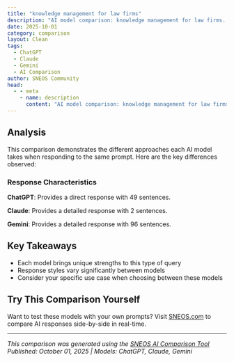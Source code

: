 ```yaml
---
title: "knowledge management for law firms"
description: "AI model comparison: knowledge management for law firms..."
date: 2025-10-01
category: comparison
layout: Clean
tags:
  - ChatGPT
  - Claude
  - Gemini
  - AI Comparison
author: SNEOS Community
head:
  - - meta
    - name: description
      content: "AI model comparison: knowledge management for law firms..."
---
```


<ChatComparison
  title="knowledge management for law firms"
  prompt="knowledge management for law firms"
  :responses='{
    "ChatGPT": "Certainly! Knowledge management (KM) in law firms involves capturing, organizing, sharing, and utilizing the collective knowledge and expertise within the firm to improve efficiency, service quality, and competitive advantage. Here\u2019s an overview of knowledge management specifically tailored for law firms:\n\n### What is Knowledge Management in Law Firms?\nKnowledge management refers to the process of systematically managing an organization\u0027s knowledge assets to create value and meet tactical \u0026 strategic requirements. In law firms, KM helps lawyers and staff access the right information at the right time, avoid reinventing the wheel, and deliver better client service.\n\n---\n\n### Importance of Knowledge Management for Law Firms\n\n- **Improved Efficiency:** Lawyers can quickly find precedents, templates, and research, reducing time spent on routine tasks.\n- **Consistency and Quality:** Ensures consistent legal advice by using standardized documents and best practices.\n- **Client Service:** Faster, more accurate responses enhance client satisfaction.\n- **Competitive Advantage:** Leveraging proprietary expertise and insights to stand out in a competitive market.\n- **Risk Management:** Minimizes errors by maintaining up-to-date legal knowledge and compliance information.\n- **Knowledge Retention:** Retains critical knowledge when lawyers leave or retire.\n\n---\n\n### Key Components of Knowledge Management in Law Firms\n\n1. **Knowledge Capture:**\n   - Collecting tacit knowledge (experienced lawyers\u2019 know-how) and explicit knowledge (documents, templates).\n   - Using tools like interviews, debriefings, and after-action reviews.\n   - Documenting case studies, practice notes, and legal precedents.\n\n2. **Knowledge Organization and Storage:**\n   - Centralized knowledge repositories (intranets, document management systems).\n   - Categorization and metadata tagging for easy retrieval.\n   - Maintaining a library of templates, checklists, and standard clauses.\n\n3. **Knowledge Sharing:**\n   - Collaboration tools (Microsoft Teams, Slack, etc.).\n   - Communities of practice and expert networks within the firm.\n   - Internal newsletters, webinars, and training sessions.\n   - Encouraging mentoring and knowledge exchange among staff.\n\n4. **Knowledge Application:**\n   - Integrating KM tools with daily workflows.\n   - Using precedent databases and legal research tools.\n   - Leveraging AI and analytics for predictive insights and contract review.\n\n---\n\n### Technologies Supporting KM in Law Firms\n\n- **Document Management Systems (DMS):** iManage, NetDocuments.\n- **Knowledge Bases and Intranets:** Custom portals for firm-wide access.\n- **Collaboration Platforms:** Microsoft 365, Slack, Zoom.\n- **Legal Research Databases:** Westlaw, LexisNexis.\n- **Artificial Intelligence:** Tools like ROSS Intelligence, Kira Systems for contract analysis and legal research.\n- **Practice Management Software:** Clio, MyCase integrated with KM features.\n\n---\n\n### Challenges in Implementing KM in Law Firms\n\n- Cultural resistance to sharing knowledge (knowledge hoarding).\n- Maintaining up-to-date, relevant content.\n- Encouraging consistent use of KM tools.\n- Balancing confidentiality and information sharing.\n- Measuring impact and ROI of KM initiatives.\n\n---\n\n### Best Practices\n\n- Leadership buy-in and clear KM strategy aligned with firm goals.\n- Focus on user-friendly technology tailored for legal workflows.\n- Incentivize knowledge sharing through recognition and rewards.\n- Continuous training and support for KM tools.\n- Regularly updating and auditing the knowledge base.\n- Encouraging collaboration and building a knowledge-sharing culture.\n\n---\n\n### Conclusion\n\nEffective knowledge management in law firms enhances productivity, supports quality legal work, and improves client outcomes. By combining the right strategies, culture, and technology, law firms can turn their collective knowledge into a powerful asset.\n\n---\n\nIf you want, I can help you draft a KM strategy specifically for your law firm or recommend specific tools.",
    "Claude": "# Knowledge Management for Law Firms\n\nKnowledge management (KM) in law firms involves systematically capturing, organizing, and sharing the collective knowledge and expertise of attorneys and staff to improve efficiency, service quality, and competitive advantage.\n\n## Key Components\n\n### **Document Management**\n- **Legal precedents** and case law databases\n- **Contract templates** and standard forms\n- **Brief banks** and pleading libraries\n- **Research memoranda** and legal opinions\n- **Client work product** archives\n\n### **Expertise Location**\n- **Attorney profiles** with practice areas and specializations\n- **Matter experience** databases\n- **Contact networks** and referral sources\n- **External expert** directories\n\n### **Process Knowledge**\n- **Practice guides** and procedural checklists\n- **Client service** protocols\n- **Matter management** workflows\n- **Billing and administrative** procedures\n\n## Implementation Strategies\n\n### **Technology Solutions**\n- **Document management systems** (DMS)\n- **Legal research platforms** (Westlaw, Lexis)\n- **Collaboration tools** (SharePoint, Teams)\n- **Practice management software**\n- **AI-powered search** and categorization tools\n\n### **Cultural Elements**\n- **Incentive structures** for knowledge sharing\n- **Time allocation** for KM activities\n- **Training programs** on KM tools and processes\n- **Leadership support** and modeling\n\n### **Organizational Structure**\n- **Knowledge managers** or librarians\n- **Practice group** KM champions\n- **IT support** specialists\n- **Training coordinators**\n\n## Benefits\n\n### **Efficiency Gains**\n- Reduced research time\n- Faster document drafting\n- Elimination of duplicated work\n- Streamlined onboarding\n\n### **Quality Improvements**\n- Access to best practices\n- Consistent work product\n- Reduced errors and omissions\n- Enhanced client service\n\n### **Strategic Advantages**\n- Better resource utilization\n- Improved competitive positioning\n- Enhanced client retention\n- Facilitated business development\n\n## Common Challenges\n\n### **Technical Issues**\n- **Integration** difficulties between systems\n- **Search functionality** limitations\n- **Version control** problems\n- **Security and confidentiality** concerns\n\n### **Cultural Barriers**\n- **Time constraints** and billing pressures\n- **Competitive dynamics** between attorneys\n- **Resistance to change**\n- **Information hoarding** tendencies\n\n### **Resource Constraints**\n- **Budget limitations** for technology\n- **Staff time** for content creation and maintenance\n- **Training costs**\n- **Ongoing maintenance** requirements\n\n## Best Practices\n\n### **Content Strategy**\n- **Standardize formats** and templates\n- **Regular content audits** and updates\n- **Clear taxonomy** and metadata standards\n- **Quality control** processes\n\n### **User Adoption**\n- **Make systems intuitive** and easy to use\n- **Integrate with daily workflows**\n- **Provide ongoing training** and support\n- **Demonstrate clear value** and ROI\n\n### **Governance**\n- **Establish clear policies** and procedures\n- **Define roles and responsibilities**\n- **Regular system maintenance** and updates\n- **Performance metrics** and evaluation\n\n## Success Metrics\n\n- **Usage statistics** for KM systems\n- **Time savings** in research and drafting\n- **Client satisfaction** scores\n- **Knowledge reuse** rates\n- **Revenue per attorney** improvements\n- **New business** generated from expertise visibility\n\n## Future Trends\n\n### **Artificial Intelligence**\n- **Predictive analytics** for case outcomes\n- **Automated document** review and analysis\n- **Intelligent search** and recommendation engines\n- **Natural language processing** for contract analysis\n\n### **Collaboration Tools**\n- **Real-time collaboration** platforms\n- **Mobile accessibility**\n- **Social networking** for expertise sharing\n- **Video knowledge sharing**\n\nEffective knowledge management requires a balanced approach combining the right technology, supportive culture, and ongoing commitment from firm leadership to create lasting value.",
    "Gemini": "## Knowledge Management for Law Firms: A Comprehensive Overview\n\nKnowledge Management (KM) is a critical function for modern law firms, enabling them to leverage their collective experience, expertise, and information assets to improve efficiency, client service, and profitability.  It\u0027s about capturing, organizing, sharing, and applying knowledge effectively.\n\nHere\u0027s a breakdown of the key aspects of KM in the legal context:\n\n**1. Why is Knowledge Management Important for Law Firms?**\n\n* **Improved Efficiency:**\n    * **Reduced Redundancy:**  Prevents reinventing the wheel by making past work products, research, and expertise readily available.\n    * **Faster Turnaround Times:** Allows lawyers to quickly access relevant information and complete tasks more efficiently.\n    * **Standardized Processes:**  Promotes consistent and efficient workflows across the firm.\n* **Enhanced Client Service:**\n    * **Better Advice:**  Provides access to a broader range of perspectives and insights, leading to more informed and effective advice.\n    * **Consistent Quality:**  Ensures that clients receive consistently high-quality service regardless of which lawyer or team is handling their matter.\n    * **Competitive Advantage:**  Demonstrates the firm\u0027s depth of expertise and commitment to providing exceptional service.\n* **Increased Profitability:**\n    * **Billable Hours Savings:**  Reduces time spent on research and document creation.\n    * **Attract and Retain Talent:**  A strong KM program attracts top legal talent by fostering a culture of learning and collaboration.\n    * **Improved Risk Management:**  Centralized access to legal research and precedents reduces the risk of errors and omissions.\n* **Facilitating Innovation:**  Encourages the sharing of ideas and best practices, leading to innovation in legal service delivery.\n* **Business Development:**  Allows lawyers to leverage firm expertise to identify new business opportunities and create compelling marketing materials.\n* **Continuity and Succession Planning:**  Captures the knowledge of senior lawyers before they retire or leave the firm.\n\n**2. Key Components of a Law Firm Knowledge Management System:**\n\n* **Content Management System (CMS):**\n    * **Purpose:**  A central repository for storing, organizing, and retrieving knowledge assets.\n    * **Examples:**  iManage Work, NetDocuments, SharePoint, HighQ\n    * **Features:**  Document management, version control, search functionality, security permissions, metadata tagging.\n* **Knowledge Databases:**\n    * **Purpose:**  Structured collections of specific types of knowledge, such as legal precedents, industry research, or client information.\n    * **Examples:**  LexisNexis, Westlaw, Bloomberg Law, internal databases of legal memoranda and briefs.\n    * **Features:**  Advanced search capabilities, legal research tools, case analysis, and annotations.\n* **Expertise Locators (Find an Expert):**\n    * **Purpose:**  Helps lawyers identify and connect with colleagues who have specific expertise in a particular area of law or industry.\n    * **Examples:**  Internal directories, skill matrices, knowledge maps.\n    * **Features:**  Searchable profiles, skill tagging, project histories.\n* **Collaboration Tools:**\n    * **Purpose:**  Facilitate communication and collaboration among lawyers, regardless of location.\n    * **Examples:**  Microsoft Teams, Slack, Zoom, dedicated project management platforms.\n    * **Features:**  Instant messaging, video conferencing, file sharing, task management, knowledge sharing forums.\n* **Communities of Practice:**\n    * **Purpose:**  Groups of lawyers who share a common area of interest or expertise and who meet regularly to share knowledge and best practices.\n    * **Examples:**  A cybersecurity community, a litigation community, a real estate community.\n    * **Features:**  Regular meetings, online forums, guest speakers, collaborative projects.\n* **Training and Development Programs:**\n    * **Purpose:**  Provide lawyers with the skills and knowledge they need to effectively use the firm\u0027s KM system.\n    * **Examples:**  Onboarding programs, software training, legal research workshops.\n    * **Features:**  Hands-on exercises, real-world case studies, expert instructors.\n* **Lessons Learned Databases:**\n    * **Purpose:**  Capture and share insights from past matters, both successes and failures.\n    * **Examples:**  Post-matter debriefing reports, project retrospectives.\n    * **Features:**  Searchable database of lessons learned, tagged by practice area, industry, and legal issue.\n\n**3. Implementation Strategies for Law Firm Knowledge Management:**\n\n* **Develop a KM Strategy:**  Define clear goals and objectives for the KM program, aligned with the firm\u0027s overall strategic priorities.  Consider:\n    * **What are the firm\u0027s biggest knowledge gaps or challenges?**\n    * **What are the most critical areas for improvement?**\n    * **How will success be measured?** (KPIs)\n* **Secure Leadership Support:**  Gain buy-in from senior partners and firm management to ensure that the KM program receives the necessary resources and support.\n* **Form a KM Team:**  Establish a dedicated team responsible for developing, implementing, and maintaining the KM program.  This team typically includes:\n    * **Chief Knowledge Officer (CKO) or Knowledge Manager:**  Leads the KM program and oversees all KM activities.\n    * **Knowledge Attorneys:**  Legal professionals with expertise in knowledge management who are responsible for curating and maintaining knowledge assets.\n    * **IT Specialists:**  Provide technical support for the KM system.\n    * **Training Specialists:**  Develop and deliver training programs for lawyers and staff.\n* **Conduct a Knowledge Audit:**  Identify the firm\u0027s existing knowledge assets, including documents, databases, and expert knowledge.\n* **Choose the Right Technology:**  Select a KM system that meets the firm\u0027s specific needs and budget.  Consider factors such as:\n    * **Scalability:**  Can the system grow as the firm\u0027s needs evolve?\n    * **Ease of Use:**  Is the system user-friendly and intuitive?\n    * **Integration:**  Does the system integrate with the firm\u0027s other IT systems?\n    * **Security:**  Does the system provide adequate security to protect sensitive client information?\n* **Develop Policies and Procedures:**  Establish clear policies and procedures for capturing, organizing, sharing, and using knowledge.\n* **Promote a Culture of Knowledge Sharing:**  Encourage lawyers and staff to actively participate in the KM program by sharing their knowledge and expertise.  This can be achieved through:\n    * **Incentives and Recognition:**  Reward individuals and teams for their contributions to the KM program.\n    * **Communication and Promotion:**  Regularly communicate the benefits of the KM program and promote its use.\n    * **Training and Support:**  Provide ongoing training and support to help lawyers and staff effectively use the KM system.\n* **Measure and Evaluate:**  Regularly measure the effectiveness of the KM program and make adjustments as needed.  Key metrics to track include:\n    * **Usage Rates:**  How often are lawyers and staff using the KM system?\n    * **Time Savings:**  How much time are lawyers saving by using the KM system?\n    * **Client Satisfaction:**  How does the KM program impact client satisfaction?\n    * **Financial Performance:**  How does the KM program impact the firm\u0027s profitability?\n\n**4. Challenges to Implementing KM in Law Firms:**\n\n* **Lack of Lawyer Buy-in:** Lawyers may be resistant to sharing their knowledge or using a KM system.  Addressing this requires demonstrating the value proposition and making the system easy to use.\n* **Time Constraints:**  Lawyers are often too busy to dedicate time to KM activities. Streamlining processes and integrating KM into their workflow can help.\n* **Culture of Independence:**  Law firms often have a culture of independence, which can make it difficult to promote collaboration and knowledge sharing.  This requires cultural shifts, leadership support, and demonstrating the benefits of collaboration.\n* **Data Security and Confidentiality:**  Law firms must ensure that their KM systems are secure and that client information is protected. Robust security measures and compliance policies are essential.\n* **Technology Integration:**  Integrating a KM system with existing IT systems can be challenging.  Careful planning and a well-defined integration strategy are crucial.\n* **Measuring ROI:**  Quantifying the return on investment (ROI) of a KM program can be difficult.  Establishing clear metrics and tracking progress is essential.\n\n**5. Emerging Trends in Law Firm Knowledge Management:**\n\n* **Artificial Intelligence (AI):** AI is being used to automate KM tasks, such as legal research, document review, and knowledge extraction.\n* **Machine Learning (ML):** ML algorithms are being used to personalize knowledge recommendations and improve search accuracy.\n* **Big Data Analytics:** Big data analytics are being used to identify trends and patterns in legal data, which can be used to improve decision-making and identify new business opportunities.\n* **Cloud-Based KM Systems:**  Cloud-based KM systems are becoming increasingly popular due to their scalability, cost-effectiveness, and ease of use.\n* **Mobile KM:**  Mobile KM applications are allowing lawyers to access knowledge and collaborate with colleagues from anywhere, at any time.\n* **Visual Knowledge Management:** Using visual tools like mind maps, process diagrams, and infographics to represent and share complex information.\n\n**6.  Examples of Knowledge Assets:**\n\n* **Precedent documents:** Model contracts, pleadings, briefs, and other legal documents.\n* **Legal memoranda and opinions:** Analysis of legal issues and advice to clients.\n* **Training materials:** Presentations, videos, and written materials used to train lawyers and staff.\n* **Client information:** Client contact information, matter details, and billing records.\n* **Industry research:** Reports, articles, and other resources related to specific industries.\n* **Expertise profiles:** Profiles of lawyers and staff with specific skills and knowledge.\n* **Best practices:**  Guidelines for completing specific tasks or processes.\n* **Lessons learned:** Insights from past matters, both successes and failures.\n\n**Conclusion:**\n\nKnowledge management is a strategic imperative for law firms that want to improve efficiency, enhance client service, increase profitability, and maintain a competitive edge. By implementing a comprehensive KM program, law firms can leverage their collective knowledge and expertise to achieve their business goals.  A successful KM program requires careful planning, strong leadership support, a dedicated KM team, the right technology, and a culture of knowledge sharing.\n"
  }'
  published-date="21:54"
/>

## Analysis

This comparison demonstrates the different approaches each AI model takes when responding to the same prompt. Here are the key differences observed:

### Response Characteristics

**ChatGPT**: Provides a direct response with 49 sentences. 

**Claude**: Provides a detailed response with 2 sentences. 

**Gemini**: Provides a detailed response with 96 sentences. 

## Key Takeaways

- Each model brings unique strengths to this type of query
- Response styles vary significantly between models
- Consider your specific use case when choosing between these models

## Try This Comparison Yourself

Want to test these models with your own prompts? Visit [SNEOS.com](https://sneos.com) to compare AI responses side-by-side in real-time.

---

*This comparison was generated using the [SNEOS AI Comparison Tool](https://sneos.com)*
*Published: October 01, 2025 | Models: ChatGPT, Claude, Gemini*
